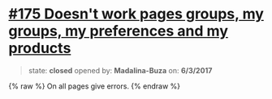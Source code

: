# [\#175 Doesn't work pages groups, my groups, my preferences and my products](https://github.com/adrianharabula/condr/issues/175)

> state: **closed** opened by: **Madalina-Buza** on: **6/3/2017**

{% raw %}
On all pages give errors.
{% endraw %}



